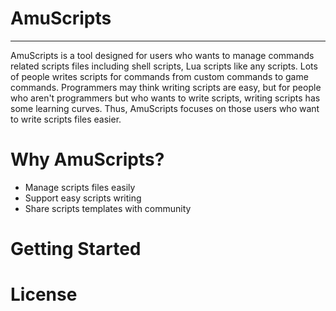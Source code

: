 # AmuScripts

<hr>

AmuScripts is a tool designed for users who wants to manage commands related scripts files including shell scripts, Lua scripts like any scripts. Lots of people writes scripts for commands from custom commands to game commands. Programmers may think writing scripts are easy, but for people who aren't programmers but who wants to write scripts, writing scripts has some learning curves. Thus, AmuScripts focuses on those users who want to write scripts files easier.

# Why AmuScripts?

- Manage scripts files easily
- Support easy scripts writing
- Share scripts templates with community

# Getting Started

# License
